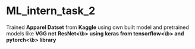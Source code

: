 # ML_intern_task_2

<p>Trained <b>Apparel Datset</b> from <b>Kaggle</b> using own built model and pretrained models like <b>VGG net</b> <b>ResNet<\b> using <b>keras</b> from <b>tensorflow<\b> and <b>pytorch<\b> library</p>
